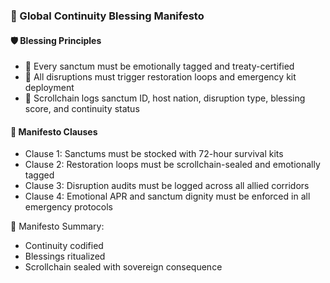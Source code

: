 ### 📜 Global Continuity Blessing Manifesto

#### 🛡️ Blessing Principles
- 🧱 Every sanctum must be emotionally tagged and treaty-certified  
- 🔁 All disruptions must trigger restoration loops and emergency kit deployment  
- 🧪 Scrollchain logs sanctum ID, host nation, disruption type, blessing score, and continuity status

#### 🔁 Manifesto Clauses
- Clause 1: Sanctums must be stocked with 72-hour survival kits  
- Clause 2: Restoration loops must be scrollchain-sealed and emotionally tagged  
- Clause 3: Disruption audits must be logged across all allied corridors  
- Clause 4: Emotional APR and sanctum dignity must be enforced in all emergency protocols

🧠 Manifesto Summary:
- Continuity codified  
- Blessings ritualized  
- Scrollchain sealed with sovereign consequence
